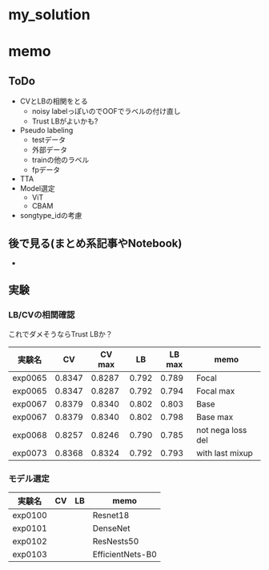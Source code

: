 # my_solution

# memo

## ToDo

- CVとLBの相関をとる
  - noisy labelっぽいのでOOFでラベルの付け直し
  - Trust LBがよいかも?
- Pseudo labeling
  - testデータ
  - 外部データ
  - trainの他のラベル
  - fpデータ
- TTA
- Model選定
  - ViT
  - CBAM
- songtype_idの考慮

## 後で見る(まとめ系記事やNotebook)
- 

## 実験

### LB/CVの相関確認

これでダメそうならTrust LBか？

|実験名|CV|CV max|LB|LB max|memo|
|--|--|--|--|--|--|
|exp0065|0.8347|0.8287|0.792|0.789|Focal|
|exp0065|0.8347|0.8287|0.792|0.794|Focal max|
|exp0067|0.8379|0.8340|0.802|0.803|Base|
|exp0067|0.8379|0.8340|0.802|0.798|Base max|
|exp0068|0.8257|0.8246|0.790|0.785|not nega loss del|
|exp0073|0.8368|0.8324|0.792|0.793|with last mixup|

### モデル選定

|実験名|CV|LB|memo|
|--|--|--|--|
|exp0100|||Resnet18|
|exp0101|||DenseNet|
|exp0102|||ResNests50|
|exp0103|||EfficientNets-B0|
